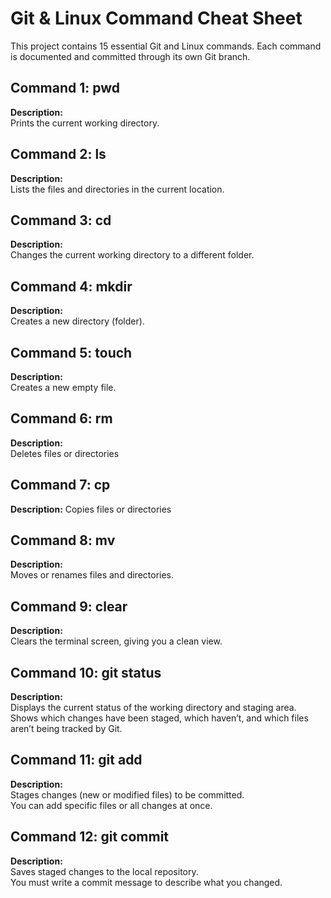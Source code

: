 # Git & Linux Command Cheat Sheet

This project contains 15 essential Git and Linux commands.
Each command is documented and committed through its own Git branch.


## Command 1: pwd

**Description:**  
Prints the current working directory.


## Command 2: ls

**Description:**  
Lists the files and directories in the current location.


## Command 3: cd

**Description:**  
Changes the current working directory to a different folder.


## Command 4: mkdir

**Description:**  
Creates a new directory (folder).


## Command 5: touch

**Description:**  
Creates a new empty file.


## Command 6: rm

**Description:**  
Deletes files or directories


## Command 7: cp

**Description:**
Copies files or directories


## Command 8: mv

**Description:**  
Moves or renames files and directories.


## Command 9: clear

**Description:**  
Clears the terminal screen, giving you a clean view.


## Command 10: git status

**Description:**  
Displays the current status of the working directory and staging area.  
Shows which changes have been staged, which haven’t, and which files aren’t being tracked by Git.


## Command 11: git add

**Description:**  
Stages changes (new or modified files) to be committed.  
You can add specific files or all changes at once.


## Command 12: git commit

**Description:**  
Saves staged changes to the local repository.  
You must write a commit message to describe what you changed.



